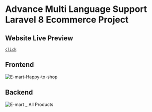 # Advance  Multi Language Support Laravel 8 Ecommerce Project
## Website Live Preview
[`click`](https://shopbd.imzuyel.com/)

## Frontend
![E-mart-Happy-to-shop](https://user-images.githubusercontent.com/43112820/165052737-ff066b7e-56fb-4afa-92cb-402e3bf02f49.png)

## Backend
![E-mart _ All Products](https://user-images.githubusercontent.com/43112820/167244354-de1bd266-ae91-410a-8979-f4daa201f2f2.png)
